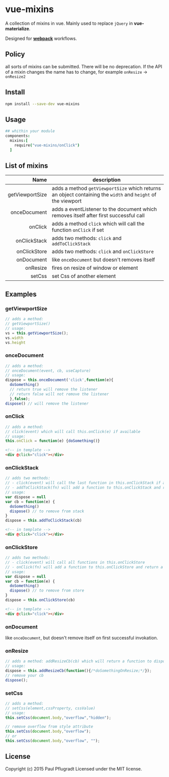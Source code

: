 # vue-mixins

A collection of mixins in vue.
Mainly used to replace `jQuery` in **vue-materialize**.

Designed for [**webpack**](https://webpack.github.io/) workflows.

## Policy

all sorts of mixins can be submitted. There will be no deprecation. If the API of a mixin changes the name has to change, for example `onResize` -> `onResize2`

## Install

```sh
npm install --save-dev vue-mixins

```
## Usage
```coffee
## whithin your module
components:
  mixins:[
    require("vue-mixins/onClick")
  ]
```
## List of mixins
| Name | description |
| ---: |  ------- |
| getViewportSize | adds a method `getViewportSize` which returns an object containing the `width` and `height` of the viewport |
| onceDocument | adds a eventListener to the document which removes itself after first successful call|
| onClick  | adds a method `click` which will call the function `onClick` if set |
| onClickStack  | adds two methods: `click` and `addToClickStack` |
| onClickStore  | adds two methods: `click` and `onClickStore` |
| onDocument  | like `onceDocument` but doesn't removes itself |
| onResize | fires on resize of window or element |
| setCss | set Css of another element |

## Examples
### getViewportSize
```js
// adds a method:
// getViewportSize()
// usage:
vs = this.getViewportSize();
vs.width
vs.height
```
### onceDocument
```js
// adds a method:
// onceDocument(event, cb, useCapture)
// usage:
dispose = this.onceDocument('click',function(e){
  doSomething()
  // return true will remove the listener
  // return false will not remove the listener
  },false);
dispose() // will remove the listener
```
### onClick
```js
// adds a method:
// click(event) which will call this.onClick(e) if available
// usage:
this.onClick = function(e) {doSomething()}
```
```html
<!-- in template -->
<div @click="click"></div>
```

### onClickStack
```js
// adds two methods:
// - click(event) will call the last function in this.onClickStack if available
// - addToClickStack(fn) will add a function to this.onClickStack and return a function to dispose it
// usage:
var dispose = null
var cb = function(e) {
  doSomething()
  dispose() // to remove from stack
}
dispose = this.addToClickStack(cb)
```
```html
<!-- in template -->
<div @click="click"></div>
```

### onClickStore
```js
// adds two methods:
// - click(event) will call all functions in this.onClickStore
// - onClick(fn) will add a function to this.onClickStore and return a function to dispose it
// usage:
var dispose = null
var cb = function(e) {
  doSomething()
  dispose() // to remove from store
}
dispose = this.onClickStore(cb)
```
```html
<!-- in template -->
<div @click="click"></div>
```
### onDocument
like `onceDocument`, but doesn't remove itself on first successful invokation.

### onResize
```js
// adds a method: addResizeCb(cb) which will return a function to dispose it
// usage:
dispose = this.addResizeCb(function(){/*doSomethingOnResize;*/});
// remove your cb
dispose();
```

### setCss
```js
// adds a method:
// setCss(element,cssProperty, cssValue)
// usage:
this.setCss(document.body,"overflow","hidden");

// remove overflow from style attribute
this.setCss(document.body,"overflow");
// or
this.setCss(document.body,"overflow", "");

```
## License
Copyright (c) 2015 Paul Pflugradt
Licensed under the MIT license.
